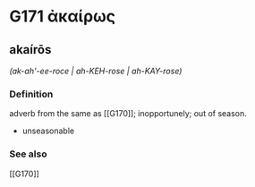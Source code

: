 # G171 ἀκαίρως

## akaírōs

_(ak-ah'-ee-roce | ah-KEH-rose | ah-KAY-rose)_

### Definition

adverb from the same as [[G170]]; inopportunely; out of season.

- unseasonable

### See also

[[G170]]

